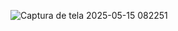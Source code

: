 ![Captura de tela 2025-05-15 082251](https://github.com/user-attachments/assets/f7d321cf-2f47-4dca-8817-dfba495f4b6d)
